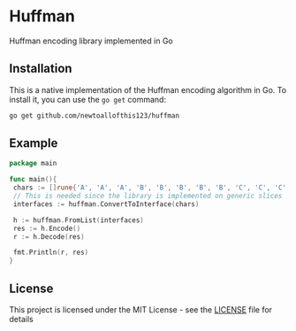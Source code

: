 # Huffman

Huffman encoding library implemented in Go

## Installation

This is a native implementation of the Huffman encoding algorithm in Go. To install it, you can use the `go get` command:

```bash
go get github.com/newtoallofthis123/huffman
```

## Example

```go
package main

func main(){
 chars := []rune{'A', 'A', 'A', 'B', 'B', 'B', 'B', 'B', 'C', 'C', 'C', 'C', 'C', 'C', 'D', 'D', 'D', 'D', 'E', 'E'}
 // This is needed since the library is implemented on generic slices
 interfaces := huffman.ConvertToInterface(chars)

 h := huffman.FromList(interfaces)
 res := h.Encode()
 r := h.Decode(res)

 fmt.Println(r, res)
}
```

## License

This project is licensed under the MIT License - see the [LICENSE](LICENSE) file for details
